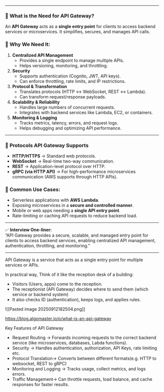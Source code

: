 
---

### 🔹 **What is the Need for API Gateway?**

An **API Gateway** acts as a **single entry point** for clients to access backend services or microservices. It simplifies, secures, and manages API calls.

### 🔹 **Why We Need It:**
1. **Centralized API Management**
    - Provides a single endpoint to manage multiple APIs.
    - Helps versioning, monitoring, and throttling.
2. **Security**
    - Supports authentication (Cognito, JWT, API keys).
    - Can enforce throttling, rate limits, and IP restrictions.
3. **Protocol & Transformation**
    - Translates protocols (HTTP ↔ WebSocket, REST ↔ Lambda).
    - Can transform request/response payloads.
4. **Scalability & Reliability**
    - Handles large numbers of concurrent requests.
    - Integrates with backend services like Lambda, EC2, or containers.
5. **Monitoring & Logging**
    - Tracks metrics, latency, errors, and request logs.
    - Helps debugging and optimizing API performance.

---
### 🔹 **Protocols API Gateway Supports**

- **HTTP/HTTPS** → Standard web protocols.
- **WebSocket** → Real-time two-way communication.
- **REST** → Application-level protocol over HTTP.
- **gRPC (via HTTP API)** → For high-performance microservices communication (AWS supports through HTTP APIs).

### 🔹 **Common Use Cases:**
- Serverless applications with **AWS Lambda**.
- Exposing microservices in a **secure and controlled manner**.
- Mobile or web apps needing a **single API entry point**.
- Rate-limiting or caching API requests to reduce backend load.
---

✅ **Interview One-liner:**  
“API Gateway provides a secure, scalable, and managed entry point for clients to access backend services, enabling centralized API management, authentication, throttling, and monitoring.”

---

API Gateway is a service that acts as a single entry point for multiple services or APIs.

In practical way,
Think of it like the reception desk of a building:
- Visitors (Users, apps) come to the reception.
- The receptionist (API Gateway) decides where to send them (which service or backend system)
- It also checks ID (authentication), keeps logs, and applies rules.

![[Pasted image 20250912182504.png]]

https://blog.algomaster.io/p/what-is-an-api-gateway

Key Features of API Gateway
- Request Routing -> Forwards incoming requests to the correct backend service (like microservices, databases, Labda functions).
- Security -> Handles authentication, authorization, API Keys, rate limiting etc.
- Protocol Translation-> Converts between different formats(e.g. HTTP to websocket, REST to gRPC)
- Monitoring  and Logging -> Tracks usage, collect metrics, and logs errors.
- Traffic Management-> Can throttle requests, load balance, and cache responses for faster results.